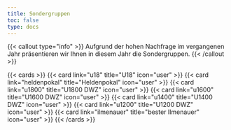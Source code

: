 ```yaml
---
title: Sondergruppen
toc: false
type: docs
---
```


{{< callout type="info" >}}
Aufgrund der hohen Nachfrage im vergangenen Jahr präsentieren wir Ihnen in diesem Jahr die Sondergruppen.
{{< /callout >}}

{{< cards >}}
{{< card link="u18" title="U18" icon="user" >}}
{{< card link="heldenpokal" title="Heldenpokal" icon="user" >}}
{{< card link="u1800" title="U1800 DWZ" icon="user" >}}
{{< card link="u1600" title="U1600 DWZ" icon="user" >}}
{{< card link="u1400" title="U1400 DWZ" icon="user" >}}
{{< card link="u1200" title="U1200 DWZ" icon="user" >}}
{{< card link="ilmenauer" title="bester Ilmenauer" icon="user" >}}
{{< /cards >}}